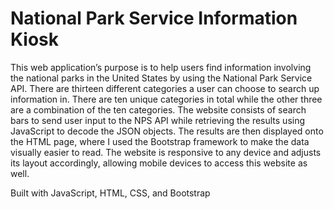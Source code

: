 # National Park Service Information Kiosk
This web application’s purpose is to help users find information involving the national parks in the United States by using the National Park Service API. There are thirteen different categories a user can choose to search up information in. There are ten unique categories in total while the other three are a combination of the ten categories. The website consists of search bars to send user input to the NPS API while retrieving the results using JavaScript to decode the JSON objects. The results are then displayed onto the HTML page, where I used the Bootstrap framework to make the data visually easier to read. The website is responsive to any device and adjusts its layout accordingly, allowing mobile devices to access this website as well. 

Built with JavaScript, HTML, CSS, and Bootstrap
